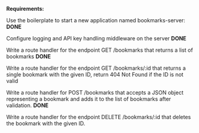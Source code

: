 **Requirements:**

Use the boilerplate to start a new application named bookmarks-server: **DONE**

Configure logging and API key handling middleware on the server **DONE**

Write a route handler for the endpoint GET /bookmarks that returns a list of bookmarks **DONE**

Write a route handler for the endpoint GET /bookmarks/:id that returns a single bookmark with the given ID, return 404 Not Found if the ID is not valid

Write a route handler for POST /bookmarks that accepts a JSON object representing a bookmark and adds it to the list of bookmarks after validation. **DONE**

Write a route handler for the endpoint DELETE /bookmarks/:id that deletes the bookmark with the given ID.
